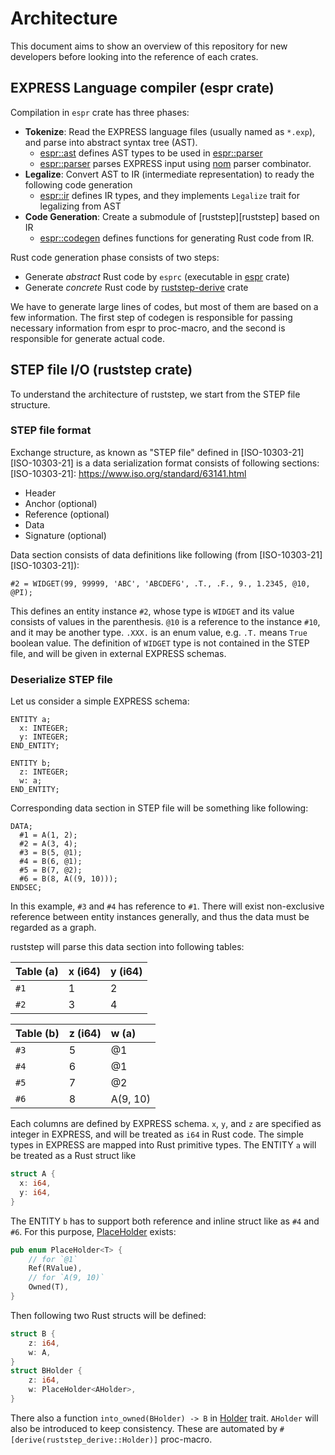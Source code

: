 Architecture
=============

This document aims to show an overview of this repository for new developers before looking into the reference of each crates.

EXPRESS Language compiler (espr crate)
---------------------------------------

Compilation in `espr` crate has three phases:

- **Tokenize**: Read the EXPRESS language files (usually named as `*.exp`), and parse into abstract syntax tree (AST).
  - [espr::ast][espr_ast] defines AST types to be used in [espr::parser][espr_parser]
  - [espr::parser][espr_parser] parses EXPRESS input using [nom][nom] parser combinator.
- **Legalize**: Convert AST to IR (intermediate representation) to ready the following code generation
  - [espr::ir][espr_ir] defines IR types, and they implements `Legalize` trait for legalizing from AST
- **Code Generation**: Create a submodule of [ruststep][ruststep] based on IR
  - [espr::codegen][espr_codegen] defines functions for generating Rust code from IR.

[nom]: https://docs.rs/nom/latest/nom/

[espr]:         https://ricosjp.github.io/ruststep/espr/index.html
[espr_ast]:     https://ricosjp.github.io/ruststep/espr/ast/index.html
[espr_parser]:  https://ricosjp.github.io/ruststep/espr/parser/index.html
[espr_ir]:      https://ricosjp.github.io/ruststep/espr/ir/index.html
[espr_codegen]: https://ricosjp.github.io/ruststep/espr/codegen/index.html

Rust code generation phase consists of two steps:

- Generate *abstract* Rust code by `esprc` (executable in [espr][espr] crate)
- Generate *concrete* Rust code by [ruststep-derive][ruststep-derive] crate

We have to generate large lines of codes, but most of them are based on a few information.
The first step of codegen is responsible for passing necessary information from espr to proc-macro,
and the second is responsible for generate actual code.

[ruststep-derive]: https://ricosjp.github.io/ruststep/ruststep_derive/index.html

STEP file I/O (ruststep crate)
-------------------------------

To understand the architecture of ruststep, we start from the STEP file structure.

### STEP file format

Exchange structure, as known as "STEP file" defined in [ISO-10303-21][ISO-10303-21]
is a data serialization format consists of following sections:
[ISO-10303-21]: https://www.iso.org/standard/63141.html

- Header
- Anchor (optional)
- Reference (optional)
- Data
- Signature (optional)

Data section consists of data definitions like following (from [ISO-10303-21][ISO-10303-21]):

```
#2 = WIDGET(99, 99999, 'ABC', 'ABCDEFG', .T., .F., 9., 1.2345, @10, @PI);
```

This defines an entity instance `#2`, whose type is `WIDGET` and its value consists of values in the parenthesis.
`@10` is a reference to the instance `#10`, and it may be another type.
`.XXX.` is an enum value, e.g. `.T.` means `True` boolean value.
The definition of `WIDGET` type is not contained in the STEP file, and will be given in external EXPRESS schemas.

### Deserialize STEP file

Let us consider a simple EXPRESS schema:

```
ENTITY a;
  x: INTEGER;
  y: INTEGER;
END_ENTITY;

ENTITY b;
  z: INTEGER;
  w: a;
END_ENTITY;
```

Corresponding data section in STEP file will be something like following:

```
DATA;
  #1 = A(1, 2);
  #2 = A(3, 4);
  #3 = B(5, @1);
  #4 = B(6, @1);
  #5 = B(7, @2);
  #6 = B(8, A((9, 10)));
ENDSEC;
```

In this example, `#3` and `#4` has reference to `#1`.
There will exist non-exclusive reference between entity instances generally, and thus the data must be regarded as a graph.

ruststep will parse this data section into following tables:

| Table (a) | x (i64) | y (i64) |
|:----------|:--------|:--------|
| `#1`      | 1       | 2       |
| `#2`      | 3       | 4       |

| Table (b) | z (i64) | w (a)    |
|:----------|:--------|:---------|
| `#3`      | 5       | @1       |
| `#4`      | 6       | @1       |
| `#5`      | 7       | @2       |
| `#6`      | 8       | A(9, 10) |

Each columns are defined by EXPRESS schema.
`x`, `y`, and `z` are specified as integer in EXPRESS, and will be treated as `i64` in Rust code.
The simple types in EXPRESS are mapped into Rust primitive types.
The ENTITY `a` will be treated as a Rust struct like

```rust
struct A {
  x: i64,
  y: i64,
}
```

The ENTITY `b` has to support both reference and inline struct like as `#4` and `#6`.
For this purpose, [PlaceHolder][PlaceHolder] exists:

```rust
pub enum PlaceHolder<T> {
    // for `@1`
    Ref(RValue),
    // for `A(9, 10)`
    Owned(T),
}
```

Then following two Rust structs will be defined:

```rust
struct B {
    z: i64,
    w: A,
}
struct BHolder {
    z: i64,
    w: PlaceHolder<AHolder>,
}
```

There also a function `into_owned(BHolder) -> B` in [Holder][Holder] trait.
`AHolder` will also be introduced to keep consistency.
These are automated by `#[derive(ruststep_derive::Holder)]` proc-macro.

[Holder]: https://ricosjp.github.io/ruststep/ruststep/tables/trait.Holder.html
[PlaceHolder]: https://ricosjp.github.io/ruststep/ruststep/place_holder/enum.PlaceHolder.html
